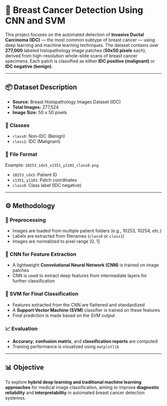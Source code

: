 # 🧠 Breast Cancer Detection Using CNN and SVM

This project focuses on the automated detection of **Invasive Ductal Carcinoma (IDC)** — the most common subtype of breast cancer — using deep learning and machine learning techniques. The dataset contains over **277,000** labeled histopathology image patches (**50x50 pixels** each), derived from high-resolution whole-slide scans of breast cancer specimens. Each patch is classified as either **IDC positive (malignant)** or **IDC negative (benign)**.

---

## 📦 Dataset Description

- **Source:** Breast Histopathology Images Dataset (IDC)
- **Total Images:** 277,524
- **Image Size:** 50 x 50 pixels

### 📁 Classes

- `class0`: Non-IDC (Benign)
- `class1`: IDC (Malignant)

### 🧾 File Format

Example: `10253_idx5_x1351_y1101_class0.png`

- `10253_idx5`: Patient ID
- `x1351`, `y1101`: Patch coordinates
- `class0`: Class label (IDC negative)

---

## ⚙️ Methodology

### 🔄 Preprocessing

- Images are loaded from multiple patient folders (e.g., 10253, 10254, etc.)
- Labels are extracted from filenames (`class0` or `class1`)
- Images are normalized to pixel range [0, 1]

### 🧠 CNN for Feature Extraction

- A lightweight **Convolutional Neural Network (CNN)** is trained on image patches
- CNN is used to extract deep features from intermediate layers for further classification

### 🎯 SVM for Final Classification

- Features extracted from the CNN are flattened and standardized
- A **Support Vector Machine (SVM)** classifier is trained on these features
- Final prediction is made based on the SVM output

### 📈 Evaluation

- **Accuracy**, **confusion matrix**, and **classification reports** are computed
- Training performance is visualized using `matplotlib`

---

## 📊 Objective

To explore **hybrid deep learning and traditional machine learning approaches** for medical image classification, aiming to improve **diagnostic reliability** and **interpretability** in automated breast cancer detection systemss.
